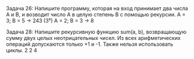 Задача 26: Напишите программу, которая на вход принимает
два числа A и B, и возводит число А в целую степень B с
помощью рекурсии.
A = 3; B = 5 -> 243 (3⁵)
A = 2; B = 3 -> 8


Задача 28: Напишите рекурсивную функцию sum(a, b),
возвращающую сумму двух целых неотрицательных чисел. Из
всех арифметических операций допускаются только +1 и -1.
Также нельзя использовать циклы.
2 2
4

